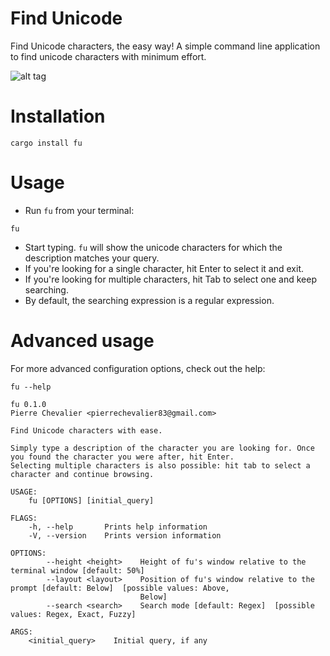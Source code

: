 Find Unicode
===

Find Unicode characters, the easy way!
A simple command line application to find unicode characters with minimum effort.

![alt tag](https://github.com/pierrechevalier83/find_unicode/blob/master/demo/demo.svg)

Installation
===

`cargo install fu`

Usage
===

* Run `fu` from your terminal:
```
fu
```

* Start typing. `fu` will show the unicode characters for which the description matches your query.
* If you're looking for a single character, hit Enter to select it and exit.
* If you're looking for multiple characters, hit Tab to select one and keep searching.
* By default, the searching expression is a regular expression.

Advanced usage
===

For more advanced configuration options, check out the help:
```
fu --help
```

```
fu 0.1.0
Pierre Chevalier <pierrechevalier83@gmail.com>

Find Unicode characters with ease.

Simply type a description of the character you are looking for. Once you found the character you were after, hit Enter.
Selecting multiple characters is also possible: hit tab to select a character and continue browsing.

USAGE:
    fu [OPTIONS] [initial_query]

FLAGS:
    -h, --help       Prints help information
    -V, --version    Prints version information

OPTIONS:
        --height <height>    Height of fu's window relative to the terminal window [default: 50%]
        --layout <layout>    Position of fu's window relative to the prompt [default: Below]  [possible values: Above,
                             Below]
        --search <search>    Search mode [default: Regex]  [possible values: Regex, Exact, Fuzzy]

ARGS:
    <initial_query>    Initial query, if any
```
